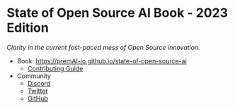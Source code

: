 # State of Open Source AI Book - 2023 Edition

*Clarity in the current fast-paced mess of Open Source innovation.*

- Book: https://premAI-io.github.io/state-of-open-source-ai
  + [Contributing Guide](https://premAI-io.github.io/state-of-open-source-ai/#contributing)
- Community
  + [Discord](https://discord.com/invite/kpKk6vYVAn)
  + [Twitter](https://twitter.com/premai_io)
  + [GitHub](https://github.com/premAI-io/prem-app)
